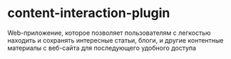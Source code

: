# content-interaction-plugin
Web-приложение, которое позволяет пользователям с легкостью находить и сохранять интересные статьи, блоги, и другие контентные материалы с веб-сайта для последующего удобного доступа

